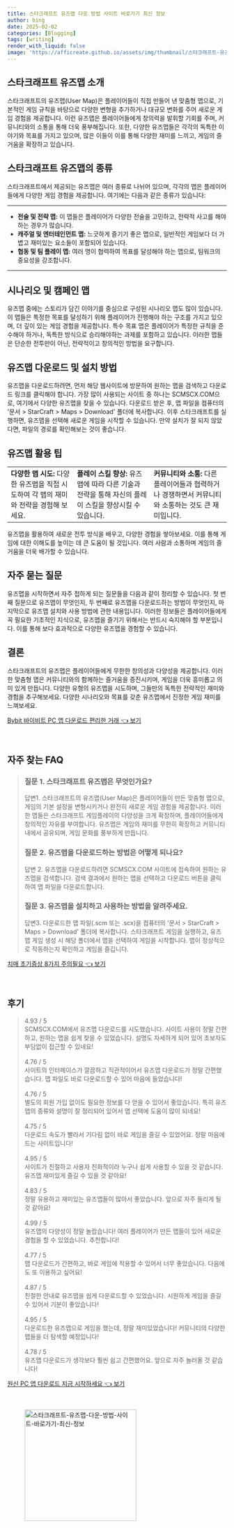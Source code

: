 ```yaml
---
title: 스타크래프트 유즈맵 다운 방법 사이트 바로가기 최신 정보
author: bing
date: 2025-02-02
categories: [Blogging]
tags: [writing]
render_with_liquid: false
image: 'https://afficreate.github.io/assets/img/thumbnail/스타크래프트-유즈맵-다운-방법-사이트-바로가기-최신-정보.webp'
---
```



<h2 id='스타크래프트_유즈맵_소개'>스타크래프트 유즈맵 소개</h2>

<p>스타크래프트의 유즈맵(User Map)은 플레이어들이 직접 만들어 낸 맞춤형 맵으로, 기본적인 게임 규칙을 바탕으로 다양한 변형을 추가하거나 대규모 변화를 주어 새로운 게임 경험을 제공합니다. 이런 유즈맵은 플레이어들에게 창의력을 발휘할 기회를 주며, 커뮤니티와의 소통을 통해 더욱 풍부해집니다. 또한, 다양한 유즈맵들은 각각의 독특한 이야기와 목표를 가지고 있으며, 많은 이들이 이를 통해 다양한 재미를 느끼고, 게임의 즐거움을 확장하고 있습니다.</p>

<h2 id='유즈맵_종류'>스타크래프트 유즈맵의 종류</h2>

<p>스타크래프트에서 제공되는 유즈맵은 여러 종류로 나뉘어 있으며, 각각의 맵은 플레이어들에게 다양한 게임 경험을 제공합니다. 여기에는 다음과 같은 종류가 있습니다:</p>

<hr />

<ul>
    <li><b>전술 및 전략 맵:</b> 이 맵들은 플레이어가 다양한 전술을 고민하고, 전략적 사고를 해야 하는 경우가 많습니다.</li>
    <li><b>캐주얼 및 엔터테인먼트 맵:</b> 느긋하게 즐기기 좋은 맵으로, 일반적인 게임보다 더 가볍고 재미있는 요소들이 포함되어 있습니다.</li>
    <li><b>협동 및 팀 플레이 맵:</b> 여러 명이 협력하여 목표를 달성해야 하는 맵으로, 팀워크의 중요성을 강조합니다.</li>
</ul>

<hr />

<h2 id='시나리오_및_특수_목표_맵'>시나리오 및 캠페인 맵</h2>

<p>유즈맵 중에는 스토리가 담긴 이야기를 중심으로 구성된 시나리오 맵도 많이 있습니다. 이 맵들은 특정한 목표를 달성하기 위해 플레이어가 진행해야 하는 구조를 가지고 있으며, 더 깊이 있는 게임 경험을 제공합니다. 특수 목표 맵은 플레이어가 특정한 규칙을 준수해야 하거나, 독특한 방식으로 승리해야하는 과제를 포함하고 있습니다. 이러한 맵들은 단순한 전투만이 아닌, 전략적이고 창의적인 방법을 요구합니다.</p>

<h2 id='유즈맵_다운로드_및_설치'>유즈맵 다운로드 및 설치 방법</h2>

<p>유즈맵을 다운로드하려면, 먼저 해당 웹사이트에 방문하여 원하는 맵을 검색하고 다운로드 링크를 클릭해야 합니다. 가장 많이 사용되는 사이트 중 하나는 SCMSCX.COM으로, 여기에서 다양한 유즈맵을 찾을 수 있습니다. 다운로드 받은 후, 맵 파일을 컴퓨터의 '문서 > StarCraft > Maps > Download' 폴더에 복사합니다. 이후 스타크래프트를 실행하면, 유즈맵을 선택해 새로운 게임을 시작할 수 있습니다. 만약 설치가 잘 되지 않았다면, 파일의 경로를 확인해보는 것이 좋습니다.</p>

<h2 id='유즈맵_활용_팁'>유즈맵 활용 팁</h2>

<table>
    <tr>
        <td><b>다양한 맵 시도:</b> 다양한 유즈맵을 직접 시도하여 각 맵의 재미와 전략을 경험해 보세요.</td>
        <td><b>플레이 스킬 향상:</b> 유즈맵에 따라 다른 기술과 전략을 통해 자신의 플레이 스킬을 향상시킬 수 있습니다.</td>
        <td><b>커뮤니티와 소통:</b> 다른 플레이어들과 협력하거나 경쟁하면서 커뮤니티와 소통하는 것도 큰 재미입니다.</td>
    </tr>
</table>

<p>유즈맵을 활용하여 새로운 전투 방식을 배우고, 다양한 경험을 쌓아보세요. 이를 통해 게임에 대한 이해도를 높이는 데 큰 도움이 될 것입니다. 여러 사람과 소통하며 게임의 즐거움을 더욱 배가할 수 있습니다.</p>

<h2 id='자주_묻는_질문'>자주 묻는 질문</h2>

<p>유즈맵을 시작하면서 자주 접하게 되는 질문들을 다음과 같이 정리할 수 있습니다. 첫 번째 질문으로 유즈맵이 무엇인지, 두 번째로 유즈맵을 다운로드하는 방법이 무엇인지, 마지막으로 유즈맵 설치와 사용 방법에 관한 내용입니다. 이러한 정보들은 플레이어들에게 꼭 필요한 기초적인 지식으로, 유즈맵을 즐기기 위해서는 반드시 숙지해야 할 부분입니다. 이를 통해 보다 효과적으로 다양한 유즈맵을 경험할 수 있습니다.</p>

<h2 id='결론'>결론</h2>

<p>스타크래프트의 유즈맵은 플레이어들에게 무한한 창의성과 다양성을 제공합니다. 이러한 맞춤형 맵은 커뮤니티와의 함께하는 즐거움을 증진시키며, 게임을 더욱 흥미롭고 의미 있게 만듭니다. 다양한 유형의 유즈맵을 시도하며, 그들만의 독특한 전략적인 재미와 경험을 추구해보세요. 다양한 시나리오와 목표를 갖춘 유즈맵에서 진정한 게임 재미를 느껴보세요.</p>


<p><a class="click-button" title="Bybit 바이비트 PC 앱 다운로드 편리한 거래" href="https://afficreate.github.io/posts/Bybit-%EB%B0%94%EC%9D%B4%EB%B9%84%ED%8A%B8-PC-%EC%95%B1-%EB%8B%A4%EC%9A%B4%EB%A1%9C%EB%93%9C-%ED%8E%B8%EB%A6%AC%ED%95%9C-%EA%B1%B0%EB%9E%98/" rel="dofollow">Bybit 바이비트 PC 앱 다운로드 편리한 거래 👈 보기</a></p><br>
<h2 id='자주_찾는_FAQ'>자주 찾는 FAQ</h2>
<div itemscope="" itemtype="https://schema.org/FAQPage"> 
<blockquote> 
<div itemscope="" itemprop="mainEntity" itemtype="https://schema.org/Question"> 
<h3 itemprop="name">질문 1. 스타크래프트 유즈맵은 무엇인가요?</h3> 
<div itemscope="" itemprop="acceptedAnswer" itemtype="https://schema.org/Answer"> 
<span itemprop="text"> 
<p>답변1. 스타크래프트의 유즈맵(User Map)은 플레이어들이 만든 맞춤형 맵으로, 게임의 기본 설정을 변형시키거나 완전히 새로운 게임 경험을 제공합니다. 이러한 맵들은 스타크래프트 게임플레이의 다양성을 크게 확장하며, 플레이어들에게 창의적인 자유를 부여합니다. 유즈맵은 게임의 재미를 무한히 확장하고 커뮤니티 내에서 공유되며, 게임 문화를 풍부하게 만듭니다.</p> 
</span> 
</div> 
</div> 
<div itemscope="" itemprop="mainEntity" itemtype="https://schema.org/Question"> 
<h3 itemprop="name">질문 2. 유즈맵을 다운로드하는 방법은 어떻게 되나요?</h3> 
<div itemscope="" itemprop="acceptedAnswer" itemtype="https://schema.org/Answer"> 
<span itemprop="text"> 
<p>답변 2. 유즈맵을 다운로드하려면 SCMSCX.COM 사이트에 접속하여 원하는 유즈맵을 검색합니다. 검색 결과에서 원하는 맵을 선택하고 다운로드 버튼을 클릭하여 맵 파일을 다운로드합니다.</p> 
</span> 
</div> 
</div> 
<div itemscope="" itemprop="mainEntity" itemtype="https://schema.org/Question"> 
<h3 itemprop="name">질문 3. 유즈맵을 설치하고 사용하는 방법을 알려주세요.</h3> 
<div itemscope="" itemprop="acceptedAnswer" itemtype="https://schema.org/Answer"> 
<span itemprop="text"> 
<p>답변3. 다운로드한 맵 파일(.scm 또는 .scx)을 컴퓨터의 '문서 > StarCraft > Maps > Download' 폴더에 복사합니다. 스타크래프트 게임을 실행하고, 유즈맵 게임 생성 시 해당 폴더에서 맵을 선택하여 게임을 시작합니다. 맵이 정상적으로 작동하는지 확인하고 게임을 즐깁니다.</p> 
</span> 
</div> 
</div> 
</blockquote> 
</div>
<p><a class="click-button" title="치매 초기증상 8가지 주의필요" href="https://afficreate.github.io/posts/%EC%B9%98%EB%A7%A4-%EC%B4%88%EA%B8%B0%EC%A6%9D%EC%83%81-8%EA%B0%80%EC%A7%80-%EC%A3%BC%EC%9D%98%ED%95%84%EC%9A%94/" rel="dofollow">치매 초기증상 8가지 주의필요 👈 보기</a></p><br>
<h2 id='후기'>후기</h2>
<div itemscope itemtype="https://schema.org/Product">
  <blockquote>
  <div itemprop="review" itemscope itemtype="https://schema.org/Review">
      <div itemprop="reviewRating" itemscope itemtype="https://schema.org/Rating"> <span itemprop="ratingValue">4.93</span> / <span itemprop="bestRating">5</span> </div>
      <span itemprop="reviewBody">SCMSCX.COM에서 유즈맵 다운로드를 시도했습니다. 사이트 사용이 정말 간편하고, 원하는 맵을 쉽게 찾을 수 있었습니다. 설명도 자세하게 되어 있어 초보자도 부담없이 접근할 수 있네요!</span>
  </div>
  <br>
  <div itemprop="review" itemscope itemtype="https://schema.org/Review">
      <div itemprop="reviewRating" itemscope itemtype="https://schema.org/Rating"> <span itemprop="ratingValue">4.76</span> / <span itemprop="bestRating">5</span> </div>
      <span itemprop="reviewBody">사이트의 인터페이스가 깔끔하고 직관적이어서 유즈맵 다운로드가 정말 간편했습니다. 맵 파일도 바로 다운로드할 수 있어 마음에 들었습니다!</span>
  </div>
  <br>
  <div itemprop="review" itemscope itemtype="https://schema.org/Review">
      <div itemprop="reviewRating" itemscope itemtype="https://schema.org/Rating"> <span itemprop="ratingValue">4.76</span> / <span itemprop="bestRating">5</span> </div>
      <span itemprop="reviewBody">별도의 회원 가입 없이도 필요한 정보를 다 얻을 수 있어서 좋았습니다. 특히 유즈맵의 종류와 설명이 잘 정리되어 있어서 맵 선택에 도움이 많이 되네요!</span>
  </div>
  <br>
  <div itemprop="review" itemscope itemtype="https://schema.org/Review">
      <div itemprop="reviewRating" itemscope itemtype="https://schema.org/Rating"> <span itemprop="ratingValue">4.75</span> / <span itemprop="bestRating">5</span> </div>
      <span itemprop="reviewBody">다운로드 속도가 빨라서 기다림 없이 바로 게임을 즐길 수 있었어요. 정말 마음에 드는 사이트입니다!</span>
  </div>
  <br>
  <div itemprop="review" itemscope itemtype="https://schema.org/Review">
      <div itemprop="reviewRating" itemscope itemtype="https://schema.org/Rating"> <span itemprop="ratingValue">4.95</span> / <span itemprop="bestRating">5</span> </div>
      <span itemprop="reviewBody">사이트가 친절하고 사용자 친화적이라 누구나 쉽게 사용할 수 있을 것 같습니다. 유즈맵 재미있게 즐길 수 있을 것 같아요!</span>
  </div>
  <br>
  <div itemprop="review" itemscope itemtype="https://schema.org/Review">
      <div itemprop="reviewRating" itemscope itemtype="https://schema.org/Rating"> <span itemprop="ratingValue">4.83</span> / <span itemprop="bestRating">5</span> </div>
      <span itemprop="reviewBody">정말 유용하고 재미있는 유즈맵들이 많아서 좋았습니다. 앞으로 자주 들리게 될 것 같아요!</span>
  </div>
  <br>
  <div itemprop="review" itemscope itemtype="https://schema.org/Review">
      <div itemprop="reviewRating" itemscope itemtype="https://schema.org/Rating"> <span itemprop="ratingValue">4.99</span> / <span itemprop="bestRating">5</span> </div>
      <span itemprop="reviewBody">유즈맵의 다양성이 정말 놀랍습니다! 여러 플레이어가 만든 맵들이 있어 새로운 경험을 할 수 있었습니다. 추천합니다!</span>
  </div>
  <br>
  <div itemprop="review" itemscope itemtype="https://schema.org/Review">
      <div itemprop="reviewRating" itemscope itemtype="https://schema.org/Rating"> <span itemprop="ratingValue">4.77</span> / <span itemprop="bestRating">5</span> </div>
      <span itemprop="reviewBody">맵 다운로드가 간편하고, 바로 게임에 적용할 수 있어서 너무 좋았습니다. 다음에도 또 이용하고 싶어요!</span>
  </div>
  <br>
  <div itemprop="review" itemscope itemtype="https://schema.org/Review">
      <div itemprop="reviewRating" itemscope itemtype="https://schema.org/Rating"> <span itemprop="ratingValue">4.87</span> / <span itemprop="bestRating">5</span> </div>
      <span itemprop="reviewBody">친절한 안내로 유즈맵을 쉽게 다운로드할 수 있었습니다. 시원하게 게임을 즐길 수 있어서 기분이 좋았습니다!</span>
  </div>
  <br>
  <div itemprop="review" itemscope itemtype="https://schema.org/Review">
      <div itemprop="reviewRating" itemscope itemtype="https://schema.org/Rating"> <span itemprop="ratingValue">4.95</span> / <span itemprop="bestRating">5</span> </div>
      <span itemprop="reviewBody">다운로드한 유즈맵으로 게임을 했는데, 정말 재미있었습니다! 커뮤니티의 다양한 맵들을 더 탐색할 예정입니다!</span>
  </div>
  <br>
  <div itemprop="review" itemscope itemtype="https://schema.org/Review">
      <div itemprop="reviewRating" itemscope itemtype="https://schema.org/Rating"> <span itemprop="ratingValue">4.78</span> / <span itemprop="bestRating">5</span> </div>
      <span itemprop="reviewBody">유즈맵 다운로드가 생각보다 훨씬 쉽고 간편했어요. 앞으로 자주 놀러올 것 같습니다!</span>
  </div>
  </blockquote>
</div>
<p><a class="click-button" title="원신 PC 앱 다운로드 지금 시작하세요" href="https://afficreate.github.io/posts/%EC%9B%90%EC%8B%A0-PC-%EC%95%B1-%EB%8B%A4%EC%9A%B4%EB%A1%9C%EB%93%9C-%EC%A7%80%EA%B8%88-%EC%8B%9C%EC%9E%91%ED%95%98%EC%84%B8%EC%9A%94/" rel="dofollow">원신 PC 앱 다운로드 지금 시작하세요 👈 보기</a></p><br>
<figure class="image"><img src="https://afficreate.github.io/assets/img/thumbnail/스타크래프트-유즈맵-다운-방법-사이트-바로가기-최신-정보.webp" alt="스타크래프트-유즈맵-다운-방법-사이트-바로가기-최신-정보" width="256" height="256"></figure>